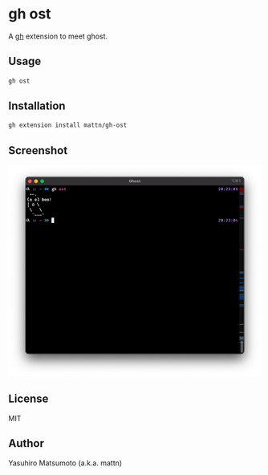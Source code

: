 # gh ost

A [gh](https://github.com/cli/cli) extension to meet ghost.

## Usage

```sh
gh ost
```

## Installation

```sh
gh extension install mattn/gh-ost
```

## Screenshot

![Screenshot](./docs/images/screenshot.png)

## License

MIT

## Author

Yasuhiro Matsumoto (a.k.a. mattn)
